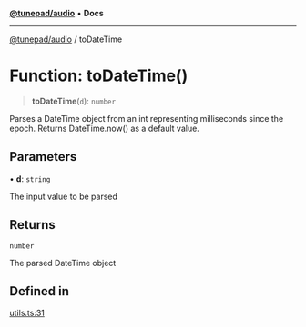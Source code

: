 [**@tunepad/audio**](../README.md) • **Docs**

***

[@tunepad/audio](../globals.md) / toDateTime

# Function: toDateTime()

> **toDateTime**(`d`): `number`

Parses a DateTime object from an int representing milliseconds since the epoch.
Returns DateTime.now() as a default value.

## Parameters

• **d**: `string`

The input value to be parsed

## Returns

`number`

The parsed DateTime object

## Defined in

[utils.ts:31](https://github.com/TIDAL-Lab/tunepad_audio/blob/9451562ae9f07b7b952ae7340ca3f4d9b8cd1a4e/src/utils.ts#L31)
